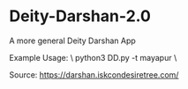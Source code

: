 # Deity-Darshan-2.0
A more general Deity Darshan App

Example Usage: \\
python3 DD.py -t mayapur \\

Source: https://darshan.iskcondesiretree.com/
